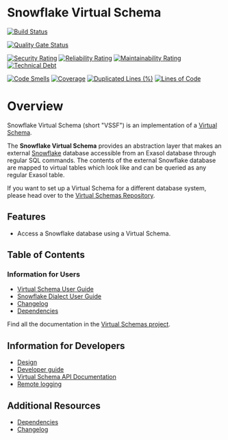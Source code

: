 # Snowflake Virtual Schema

[![Build Status](https://github.com/exasol/snowflake-virtual-schema/actions/workflows/ci-build.yml/badge.svg)](https://github.com/exasol/snowflake-virtual-schema/actions/workflows/ci-build.yml)

[![Quality Gate Status](https://sonarcloud.io/api/project_badges/measure?project=com.exasol%3Asnowflake-virtual-schema&metric=alert_status)](https://sonarcloud.io/dashboard?id=com.exasol%3Asnowflake-virtual-schema)

[![Security Rating](https://sonarcloud.io/api/project_badges/measure?project=com.exasol%3Asnowflake-virtual-schema&metric=security_rating)](https://sonarcloud.io/dashboard?id=com.exasol%3Asnowflake-virtual-schema)
[![Reliability Rating](https://sonarcloud.io/api/project_badges/measure?project=com.exasol%3Asnowflake-virtual-schema&metric=reliability_rating)](https://sonarcloud.io/dashboard?id=com.exasol%3Asnowflake-virtual-schema)
[![Maintainability Rating](https://sonarcloud.io/api/project_badges/measure?project=com.exasol%3Asnowflake-virtual-schema&metric=sqale_rating)](https://sonarcloud.io/dashboard?id=com.exasol%3Asnowflake-virtual-schema)
[![Technical Debt](https://sonarcloud.io/api/project_badges/measure?project=com.exasol%3Asnowflake-virtual-schema&metric=sqale_index)](https://sonarcloud.io/dashboard?id=com.exasol%3Asnowflake-virtual-schema)

[![Code Smells](https://sonarcloud.io/api/project_badges/measure?project=com.exasol%3Asnowflake-virtual-schema&metric=code_smells)](https://sonarcloud.io/dashboard?id=com.exasol%3Asnowflake-virtual-schema)
[![Coverage](https://sonarcloud.io/api/project_badges/measure?project=com.exasol%3Asnowflake-virtual-schema&metric=coverage)](https://sonarcloud.io/dashboard?id=com.exasol%3Asnowflake-virtual-schema)
[![Duplicated Lines (%)](https://sonarcloud.io/api/project_badges/measure?project=com.exasol%3Asnowflake-virtual-schema&metric=duplicated_lines_density)](https://sonarcloud.io/dashboard?id=com.exasol%3Asnowflake-virtual-schema)
[![Lines of Code](https://sonarcloud.io/api/project_badges/measure?project=com.exasol%3Asnowflake-virtual-schema&metric=ncloc)](https://sonarcloud.io/dashboard?id=com.exasol%3Asnowflake-virtual-schema)

# Overview

Snowflake Virtual Schema (short "VSSF") is an implementation of a [Virtual Schema](https://docs.exasol.com/db/latest/database_concepts/virtual_schemas.htm).

The **Snowflake Virtual Schema** provides an abstraction layer that makes an external [Snowflake](https://www.Snowflake.org/) database accessible from an Exasol database through regular SQL commands. The contents of the external Snowflake database are mapped to virtual tables which look like and can be queried as any regular Exasol table.

If you want to set up a Virtual Schema for a different database system, please head over to the [Virtual Schemas Repository](https://github.com/exasol/virtual-schemas).

## Features

* Access a Snowflake database using a Virtual Schema.

## Table of Contents

### Information for Users

* [Virtual Schema User Guide](https://docs.exasol.com/database_concepts/virtual_schemas.htm)
* [Snowflake Dialect User Guide](doc/user_guide/snowflake_user_guide.md)
* [Changelog](doc/changes/changelog.md)
* [Dependencies](dependencies.md)

Find all the documentation in the [Virtual Schemas project](https://github.com/exasol/virtual-schemas).

## Information for Developers

* [Design](doc/design.md) 
* [Developer guide](doc/developer_guide/developer_guide.md) 
* [Virtual Schema API Documentation](https://github.com/exasol/virtual-schema-common-java/blob/main/doc/development/api/virtual_schema_api.md)
* [Remote logging](https://docs.exasol.com/db/latest/database_concepts/virtual_schema/logging.htm)

## Additional Resources

* [Dependencies](dependencies.md)
* [Changelog](doc/changes/changelog.md)
